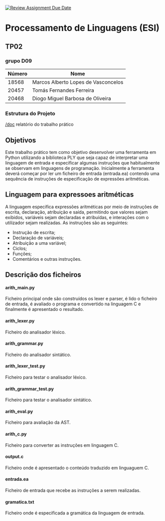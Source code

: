 [![Review Assignment Due Date](https://classroom.github.com/assets/deadline-readme-button-24ddc0f5d75046c5622901739e7c5dd533143b0c8e959d652212380cedb1ea36.svg)](https://classroom.github.com/a/lID0UNno)
# Processamento de Linguagens (ESI)
## TP02 

### grupo  D09     

| Número  |                 Nome                 |
| ------- | ------------------------------------ |
| 18568   | Marcos Alberto Lopes de Vasconcelos  |
| 20457   | Tomás Fernandes Ferreira             |
| 20468   | Diogo Miguel Barbosa de Oliveira     |

### Estrutura do Projeto
  [/doc](./doc)   relatório do trabalho prático
  
## Objetivos
Este trabalho prático tem como objetivo desenvolver uma ferramenta em Python utilizando a biblioteca PLY que seja capaz de interpretar uma linguagem de entrada e especificar algumas instruções que habitualmente se observam em linguagens de programação.
Inicialmente a ferramenta deverá começar por ler um ficheiro de entrada (entrada.ea) contendo uma sequência de instruções de especificação de expressões aritméticas.

## Linguagem para expressoes aritméticas
 A linguagem especifica expressões aritméticas por meio de instruções de escrita, declaração, atribuição e saída, permitindo que valores sejam exibidos, variáveis sejam declaradas e atribuídas, e interações com o utilizador sejam realizadas. As instruções são as seguintes:
- Instrução de escrita;
- Declaração de variáveis;
- Atribuição a uma variável;
- Ciclos;
- Funções;
- Comentários e outras instruções.

## Descrição dos ficheiros
#### arith_main.py
Ficheiro principal onde são construídos os lexer e parser, é lido o ficheiro de entrada, é avaliado o programa e convertido na linguagem C e finalmente é apresentado o resultado.

#### arith_lexer.py
Ficheiro do analisador léxico.

#### arith_grammar.py
Ficheiro do analisador sintático.

#### arith_lexer_test.py
Ficheiro para testar o analisador léxico.

#### arith_grammar_test.py
Ficheiro para testar o analisador sintático.

#### arith_eval.py
Ficheiro para avaliação da AST.

#### arith_c.py
Ficheiro para converter as instruções em linguagem C.

#### output.c
Ficheiro onde é apresentado o conteúdo traduzido em linguaguem C.

#### entrada.ea
Ficheiro de entrada que recebe as instruções a serem realizadas.

#### gramatica.txt
Ficheiro onde é especificada a gramática da linguagem de entrada.